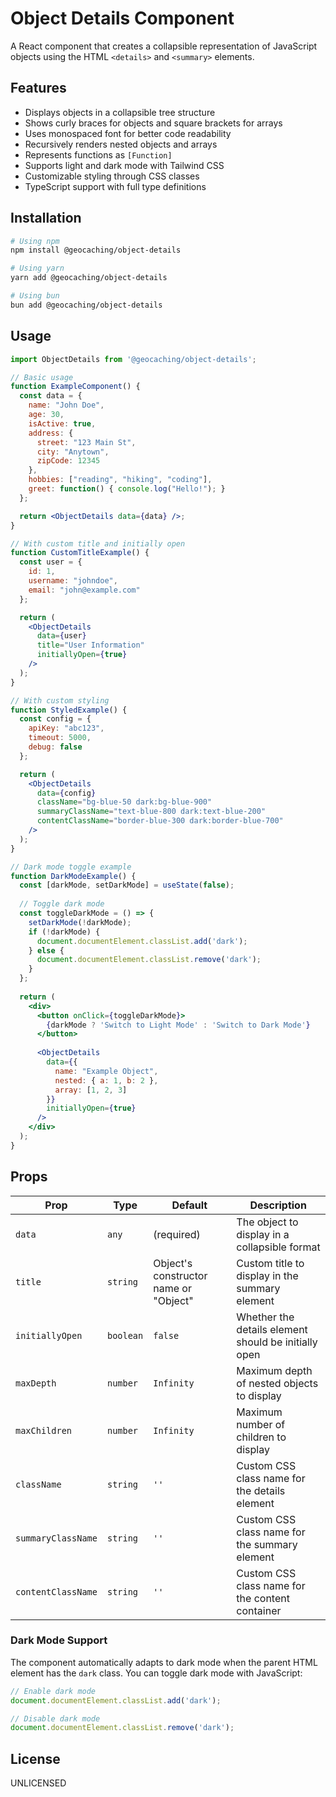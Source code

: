 # Object Details Component

A React component that creates a collapsible representation of JavaScript objects using the HTML `<details>` and `<summary>` elements.

## Features

- Displays objects in a collapsible tree structure
- Shows curly braces for objects and square brackets for arrays
- Uses monospaced font for better code readability
- Recursively renders nested objects and arrays
- Represents functions as `[Function]`
- Supports light and dark mode with Tailwind CSS
- Customizable styling through CSS classes
- TypeScript support with full type definitions

## Installation

```bash
# Using npm
npm install @geocaching/object-details

# Using yarn
yarn add @geocaching/object-details

# Using bun
bun add @geocaching/object-details
```

## Usage

```jsx
import ObjectDetails from '@geocaching/object-details';

// Basic usage
function ExampleComponent() {
  const data = {
    name: "John Doe",
    age: 30,
    isActive: true,
    address: {
      street: "123 Main St",
      city: "Anytown",
      zipCode: 12345
    },
    hobbies: ["reading", "hiking", "coding"],
    greet: function() { console.log("Hello!"); }
  };

  return <ObjectDetails data={data} />;
}

// With custom title and initially open
function CustomTitleExample() {
  const user = {
    id: 1,
    username: "johndoe",
    email: "john@example.com"
  };

  return (
    <ObjectDetails 
      data={user} 
      title="User Information" 
      initiallyOpen={true} 
    />
  );
}

// With custom styling
function StyledExample() {
  const config = {
    apiKey: "abc123",
    timeout: 5000,
    debug: false
  };

  return (
    <ObjectDetails 
      data={config} 
      className="bg-blue-50 dark:bg-blue-900"
      summaryClassName="text-blue-800 dark:text-blue-200"
      contentClassName="border-blue-300 dark:border-blue-700"
    />
  );
}

// Dark mode toggle example
function DarkModeExample() {
  const [darkMode, setDarkMode] = useState(false);
  
  // Toggle dark mode
  const toggleDarkMode = () => {
    setDarkMode(!darkMode);
    if (!darkMode) {
      document.documentElement.classList.add('dark');
    } else {
      document.documentElement.classList.remove('dark');
    }
  };
  
  return (
    <div>
      <button onClick={toggleDarkMode}>
        {darkMode ? 'Switch to Light Mode' : 'Switch to Dark Mode'}
      </button>
      
      <ObjectDetails 
        data={{ 
          name: "Example Object", 
          nested: { a: 1, b: 2 },
          array: [1, 2, 3]
        }} 
        initiallyOpen={true} 
      />
    </div>
  );
}
```

## Props

| Prop | Type | Default | Description |
|------|------|---------|-------------|
| `data` | `any` | (required) | The object to display in a collapsible format |
| `title` | `string` | Object's constructor name or "Object" | Custom title to display in the summary element |
| `initiallyOpen` | `boolean` | `false` | Whether the details element should be initially open |
| `maxDepth` | `number` | `Infinity` | Maximum depth of nested objects to display |
| `maxChildren` | `number` | `Infinity` | Maximum number of children to display |
| `className` | `string` | `''` | Custom CSS class name for the details element |
| `summaryClassName` | `string` | `''` | Custom CSS class name for the summary element |
| `contentClassName` | `string` | `''` | Custom CSS class name for the content container |

### Dark Mode Support
The component automatically adapts to dark mode when the parent HTML element has the `dark` class. You can toggle dark mode with JavaScript:

```javascript
// Enable dark mode
document.documentElement.classList.add('dark');

// Disable dark mode
document.documentElement.classList.remove('dark');
```

## License

UNLICENSED